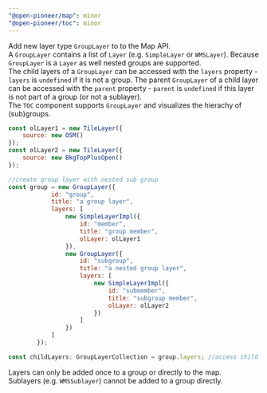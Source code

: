 ```yaml
---
"@open-pioneer/map": minor
"@open-pioneer/toc": minor
---
```


Add new layer type `GroupLayer` to to the Map API.  
A `GroupLayer` contains a list of `Layer` (e.g. `SimpleLayer` or `WMSLayer`). Because `GroupLayer` is a `Layer` as well nested groups are supported.  
The child layers of a `GroupLayer` can be accessed with the `layers` property - `layers` is `undefined` if it is not a group. The parent `GroupLayer` of a child layer can be accessed with the `parent` property - `parent` is `undefined` if this layer is not part of a group (or not a sublayer).  
The `TOC` component supports `GroupLayer` and visualizes the hierachy of (sub)groups.


```js
const olLayer1 = new TileLayer({
    source: new OSM()
});
const olLayer2 = new TileLayer({
    source: new BkgTopPlusOpen()
});

//create group layer with nested sub group
const group = new GroupLayer({
            id: "group",
            title: "a group layer",
            layers: [
                new SimpleLayerImpl({
                    id: "member",
                    title: "group member",
                    olLayer: olLayer1
                }),
                new GroupLayer({
                    id: "subgroup",
                    title: "a nested group layer",
                    layers: [
                        new SimpleLayerImpl({
                            id: "submember",
                            title: "subgroup member",
                            olLayer: olLayer2
                        })
                    ]
                })
            ]
        });

const childLayers: GroupLayerCollection = group.layers; //access child layers
```

Layers can only be added once to a group or directly to the map.  
Sublayers (e.g. `WMSSublayer`) cannot be added to a group directly.
